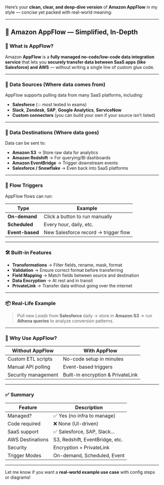 Here’s your **clean, clear, and deep-dive version** of **Amazon AppFlow** in my style — concise yet packed with real-world meaning:

---

## 🧩 Amazon AppFlow — Simplified, In-Depth

### 📌 What is AppFlow?

Amazon **AppFlow** is a **fully managed no-code/low-code data integration service** that lets you **securely transfer data between SaaS apps (like Salesforce) and AWS** — without writing a single line of custom glue code.

---

### 🔗 Data Sources (Where data comes from)

AppFlow supports pulling data from many SaaS platforms, including:

* **Salesforce** (💥 most tested in exams)
* **Slack**, **Zendesk**, **SAP**, **Google Analytics**, **ServiceNow**
* **Custom connectors** (you can build your own if your source isn’t listed)

---

### 🎯 Data Destinations (Where data goes)

Data can be sent to:

* **Amazon S3** → Store raw data for analytics
* **Amazon Redshift** → For querying/BI dashboards
* **Amazon EventBridge** → Trigger downstream events
* **Salesforce / Snowflake** → Even back into SaaS platforms

---

### 🔄 Flow Triggers

AppFlow flows can run:

| Type            | Example                              |
| --------------- | ------------------------------------ |
| **On-demand**   | Click a button to run manually       |
| **Scheduled**   | Every hour, daily, etc.              |
| **Event-based** | New Salesforce record → trigger flow |

---

### 🛠️ Built-in Features

* **Transformations** → Filter fields, rename, mask, format
* **Validation** → Ensure correct format before transferring
* **Field Mapping** → Match fields between source and destination
* **Data Encryption** → At rest and in transit
* **PrivateLink** → Transfer data without going over the internet

---

### 📦 Real-Life Example

> Pull new *Leads* from **Salesforce** daily → store in **Amazon S3** → run **Athena queries** to analyze conversion patterns.

---

### 🧠 Why Use AppFlow?

| Without AppFlow     | With AppFlow                      |
| ------------------- | --------------------------------- |
| Custom ETL scripts  | No-code setup in minutes          |
| Manual API polling  | Event-based triggers              |
| Security management | Built-in encryption & PrivateLink |

---

### ✅ Summary

| Feature          | Description                     |
| ---------------- | ------------------------------- |
| Managed?         | ✅ Yes (no infra to manage)      |
| Code required    | ❌ None (UI-driven)              |
| SaaS support     | ✅ Salesforce, SAP, Slack...     |
| AWS Destinations | S3, Redshift, EventBridge, etc. |
| Security         | Encryption + PrivateLink        |
| Trigger Modes    | On-demand, Scheduled, Event     |

---

Let me know if you want a **real-world example use case** with config steps or diagrams!
